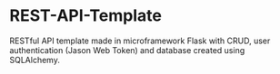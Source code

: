 # REST-API-Template
RESTful API template made in microframework Flask with CRUD, user authentication (Jason Web Token) and database created using SQLAlchemy.
